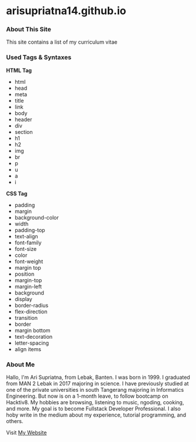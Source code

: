 # arisupriatna14.github.io

### About This Site
This site contains a list of my curriculum vitae

### Used Tags & Syntaxes

**HTML Tag**
- html
- head
- meta
- title
- link
- body
- header
- div
- section
- h1
- h2
- img
- br
- p
- u
- a
- i

**CSS Tag**
- padding
- margin
- background-color
- width
- padding-top
- text-align
- font-family
- font-size
- color
- font-weight
- margin top 
- position
- margin-top
- margin-left
- background
- display
- border-radius
- flex-direction
- transition
- border
- margin bottom
- text-decoration
- letter-spacing
- align items

### About Me
Hallo, I'm Ari Supriatna, from Lebak, Banten. I was born in 1999. I graduated from MAN 2 Lebak in 2017 majoring in science. I have previously studied at one of the private universities in south Tangerang majoring in Informatics Engineering. But now is on a 1-month leave, to follow bootcamp on Hacktiv8.
My hobbies are browsing, listening to music, ngoding, cooking, and more. My goal is to become Fullstack Developer Professional. I also hoby write in the medium about my experience, tutorial programming, and others.


Visit [My Website](http://arisupriatna14.github.io/)
